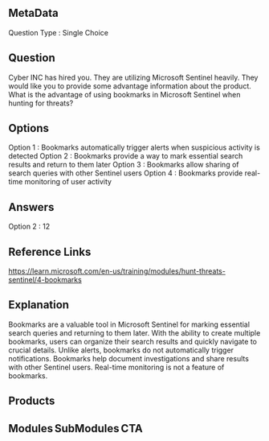 ## MetaData
Question Type : Single Choice

## Question
Cyber INC has hired you. They are utilizing Microsoft Sentinel heavily. They would like you to provide some advantage information about the product. What is the advantage of using bookmarks in Microsoft Sentinel when hunting for threats?

## Options
Option 1 : Bookmarks automatically trigger alerts when suspicious activity is detected
Option 2 : Bookmarks provide a way to mark essential search results and return to them later
Option 3 : Bookmarks allow sharing of search queries with other Sentinel users
Option 4 : Bookmarks provide real-time monitoring of user activity

## Answers
Option 2 : 12

## Reference Links
https://learn.microsoft.com/en-us/training/modules/hunt-threats-sentinel/4-bookmarks
 
## Explanation
Bookmarks are a valuable tool in Microsoft Sentinel for marking essential search queries and returning to them later. With the ability to create multiple bookmarks, users can organize their search results and quickly navigate to crucial details. Unlike alerts, bookmarks do not automatically trigger notifications. Bookmarks help document investigations and share results with other Sentinel users. Real-time monitoring is not a feature of bookmarks.

## Products 


## Modules SubModules CTA 